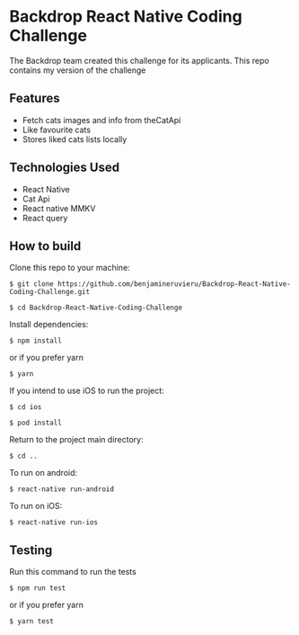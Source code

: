 # Backdrop React Native Coding Challenge
The Backdrop team created this challenge for its applicants. This repo contains my version of the challenge
## Features
- Fetch cats images and info from theCatApi
- Like favourite cats
- Stores liked cats lists locally

## Technologies Used
- React Native
- Cat Api
- React native MMKV
- React query


## How to build
Clone this repo to your machine: 
```
$ git clone https://github.com/benjamineruvieru/Backdrop-React-Native-Coding-Challenge.git
```
```
$ cd Backdrop-React-Native-Coding-Challenge
```
Install dependencies: 
```
$ npm install
```
or if you prefer yarn
```
$ yarn
```

If you intend to use iOS to run the project: 
```
$ cd ios
```
```
$ pod install
```
Return to the project main directory: 
```
$ cd ..
```
To run on android: 
```
$ react-native run-android
```
To run on iOS: 
```
$ react-native run-ios
```

## Testing
Run this command to run the tests
```
$ npm run test
```
or if you prefer yarn
```
$ yarn test
```